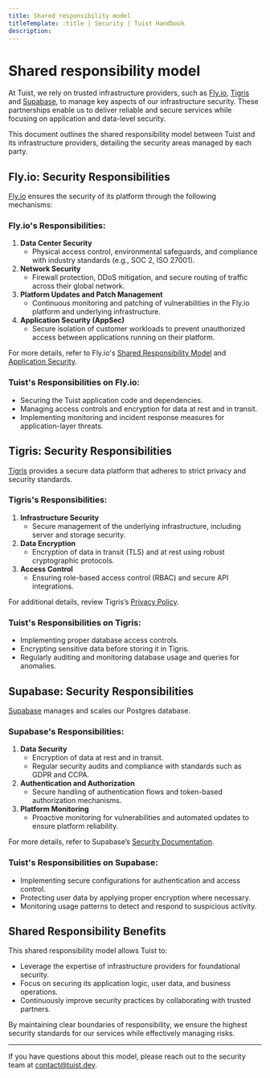 ```yaml
---
title: Shared responsibility model
titleTemplate: :title | Security | Tuist Handbook
description:
---
```


# Shared responsibility model

At Tuist, we rely on trusted infrastructure providers, such as [Fly.io](https://fly.io), [Tigris](https://tigrisdata.com) and [Supabase](https://supabase.com), to manage key aspects of our infrastructure security. These partnerships enable us to deliver reliable and secure services while focusing on application and data-level security.

This document outlines the shared responsibility model between Tuist and its infrastructure providers, detailing the security areas managed by each party.

## Fly.io: Security Responsibilities

[Fly.io](https://fly.io) ensures the security of its platform through the following mechanisms:

### **Fly.io's Responsibilities:**
1. **Data Center Security**
   - Physical access control, environmental safeguards, and compliance with industry standards (e.g., SOC 2, ISO 27001).
2. **Network Security**
   - Firewall protection, DDoS mitigation, and secure routing of traffic across their global network.
3. **Platform Updates and Patch Management**
   - Continuous monitoring and patching of vulnerabilities in the Fly.io platform and underlying infrastructure.
4. **Application Security (AppSec)**
   - Secure isolation of customer workloads to prevent unauthorized access between applications running on their platform.

For more details, refer to Fly.io's [Shared Responsibility Model](https://fly.io/docs/security/shared-responsibility/) and [Application Security](https://fly.io/docs/security/security-at-fly-io/#application-security-appsec).

### **Tuist's Responsibilities on Fly.io:**
- Securing the Tuist application code and dependencies.
- Managing access controls and encryption for data at rest and in transit.
- Implementing monitoring and incident response measures for application-layer threats.

## Tigris: Security Responsibilities

[Tigris](https://tigrisdata.com) provides a secure data platform that adheres to strict privacy and security standards.

### **Tigris's Responsibilities:**
1. **Infrastructure Security**
   - Secure management of the underlying infrastructure, including server and storage security.
2. **Data Encryption**
   - Encryption of data in transit (TLS) and at rest using robust cryptographic protocols.
3. **Access Control**
   - Ensuring role-based access control (RBAC) and secure API integrations.

For additional details, review Tigris’s [Privacy Policy](https://www.tigrisdata.com/docs/legal/privacy-policy/#6-security).

### **Tuist's Responsibilities on Tigris:**
- Implementing proper database access controls.
- Encrypting sensitive data before storing it in Tigris.
- Regularly auditing and monitoring database usage and queries for anomalies.

## Supabase: Security Responsibilities

[Supabase](https://supabase.com) manages and scales our Postgres database.

### **Supabase's Responsibilities:**

1. **Data Security**
   - Encryption of data at rest and in transit.
   - Regular security audits and compliance with standards such as GDPR and CCPA.
2. **Authentication and Authorization**
   - Secure handling of authentication flows and token-based authorization mechanisms.
3. **Platform Monitoring**
   - Proactive monitoring for vulnerabilities and automated updates to ensure platform reliability.

For more details, refer to Supabase’s [Security Documentation](https://supabase.com/security).

### **Tuist's Responsibilities on Supabase:**
- Implementing secure configurations for authentication and access control.
- Protecting user data by applying proper encryption where necessary.
- Monitoring usage patterns to detect and respond to suspicious activity.


## Shared Responsibility Benefits

This shared responsibility model allows Tuist to:
- Leverage the expertise of infrastructure providers for foundational security.
- Focus on securing its application logic, user data, and business operations.
- Continuously improve security practices by collaborating with trusted partners.

By maintaining clear boundaries of responsibility, we ensure the highest security standards for our services while effectively managing risks.

---

If you have questions about this model, please reach out to the security team at [contact@tuist.dev](mailto:contact@tuist.dev).
